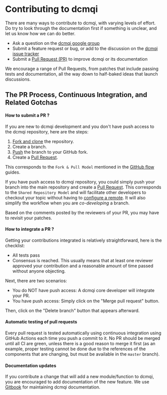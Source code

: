 Contributing to dcmqi
===========================

There are many ways to contribute to dcmqi, with varying levels of effort.  Do try to
look through the documentation first if something is unclear, and let us know how we can
do better.

  * Ask a question on the [dcmqi google group](https://groups.google.com/forum/#!forum/dcmqi)
  * Submit a feature request or bug, or add to the discussion on the [dcmqi issue tracker](https://github.com/QIICR/dcmqi/issues)
  * Submit a [Pull Request (PR)](https://github.com/QIICR/dcmqi/pulls) to improve dcmqi or its documentation

We encourage a range of Pull Requests, from patches that include passing tests and
documentation, all the way down to half-baked ideas that launch discussions.

The PR Process, Continuous Integration, and Related Gotchas
----------------------------------------------

#### How to submit a PR ?

If you are new to dcmqi development and you don't have push access to the dcmqi
repository, here are the steps:

1. [Fork and clone](https://help.github.com/articles/fork-a-repo/) the repository.
3. Create a branch.
4. [Push](https://help.github.com/articles/pushing-to-a-remote/) the branch to your GitHub fork.
5. Create a [Pull Request](https://github.com/QIICR/dcmqi/pulls).

This corresponds to the `Fork & Pull Model` mentioned in the [GitHub flow](https://guides.github.com/introduction/flow/index.html)
guides.

If you have push access to dcmqi repository, you could simply push your branch
into the main repository and create a [Pull Request](https://github.com/QIICR/dcmqi/pulls). This corresponds to the
`Shared Repository Model` and will facilitate other developers to checkout your
topic without having to [configure a remote](https://help.github.com/articles/configuring-a-remote-for-a-fork/).
It will also simplify the workflow when you are _co-developing_ a branch.

Based on the comments posted by the reviewers of your PR, you may have to revisit your patches.

#### How to integrate a PR ?

Getting your contributions integrated is relatively straightforward, here
is the checklist:

* All tests pass
* Consensus is reached. This usually means that at least one reviewer approved your contribution
and a reasonable amount of time passed without anyone objecting.

Next, there are two scenarios:
* You do NOT have push access: A dcmqi core developer will integrate your PR.
* You have push access: Simply click on the "Merge pull request" button.

Then, click on the "Delete branch" button that appears afterward.

#### Automatic testing of pull requests

Every pull request is tested automatically using continuous integration using GitHub Actions
each time you push a commit to it. No PR should be merged until all CI are green, unless there is
a good reason to merge it first (as an example, proper testing cannot be done due to the references of
  the components that are changing, but must be available in the `master` branch).

#### Documentation updates

If you contribute a change that will add a new module/function to dcmqi, you are encouraged
to add documentation of the new feature. We use [Gitbook](https://www.gitbook.com/book/fedorov/dcmqi/details) for
maintaining dcmqi documentation.
